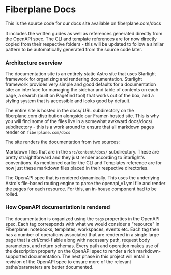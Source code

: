 # Fiberplane Docs

This is the source code for our docs site available on fiberplane.com/docs

It includes the written guides as well as references generated directly from the OpenAPI spec. The CLI and template references are for now directly copied from their respective folders - this will be updated to follow a similar pattern to be automatically generated from the source code later.

### Architecture overview

The documentation site is an entirely static Astro site that uses Starlight framework for organizing and rendering documentation. Starlight framework provides very simple and good defaults for a documentation site: an interface for managing the sidebar and table of contents on each page, a search (built on Pagefind tool) that works out of the box, and a styling system that is accessible and looks good by default.

The entire site is hosted in the docs/ URL subdirectory on the fiberplane.com distribution alongside our Framer-hosted site. This is why you will find some of the files live in a somewhat awkward docs/docs/ subdirectory - this is a work around to ensure that all markdown pages render on `fiberplane.com/docs`

The site renders the documentation from two sources:

Markdown files that are in the `src/content/docs/` subdirectory. These are pretty straightforward and they just render according to Starlight's conventions. As mentioned earlier the CLI and Templates reference are for now just these markdown files placed in their respective directories.

The OpenAPI spec that is rendered dynamically. This uses the underlying Astro's file-based routing engine to parse the openapi_v1.yml file and render the pages for each resource. For this, an in-house component had to be rolled.

### How OpenAPI documentation is rendered

The documentation is organized using the `tags` properties in the OpenAPI spec. Each tag corresponds with what we would consider a "resource" in Fiberplane: notebooks, templates, workspaces, events etc.
Each tag then has a number of operations associated that are rendered in a single large page that is ctrl/cmd-f'able along with necessary path, request body parameters, and return schemas. Every path and operation makes use of the description property on the OpenAPI spec to render a rich markdown-supported documentation. The next phase in this project will entail a revision of the OpenAPI spec to ensure more of the relevant paths/parameters are better documented.
